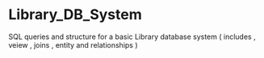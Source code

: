 # Library_DB_System
SQL queries and structure for a basic Library database system ( includes , veiew , joins , entity and relationships )
